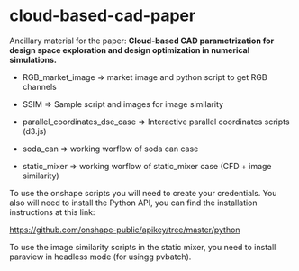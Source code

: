 # cloud-based-cad-paper
Ancillary material for the paper: **Cloud-based CAD parametrization for design space exploration and design optimization in numerical simulations.**


* RGB_market_image => market image and python script to get RGB channels

* SSIM => Sample script and images for image similarity

* parallel_coordinates_dse_case => Interactive parallel coordinates scripts (d3.js)

* soda_can => working worflow of soda can case

* static_mixer => working worflow of static_mixer case (CFD + image similarity)



To use the onshape scripts you will need to create your credentials. You also will need to install the Python API, you can find the installation instructions at this link:

https://github.com/onshape-public/apikey/tree/master/python

To use the image similarity scripts in the static mixer, you need to install paraview in headless mode (for usingg pvbatch).
